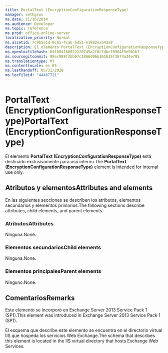```yaml
---
title: PortalText (EncryptionConfigurationResponseType)
manager: sethgros
ms.date: 11/16/2014
ms.audience: Developer
ms.topic: reference
ms.prod: office-online-server
localization_priority: Normal
ms.assetid: 7c9b5e1d-0c61-4cab-bd51-e1982eaa43a8
description: El elemento PortalText (EncryptionConfigurationResponseType) está destinado exclusivamente para uso interno.
ms.openlocfilehash: b91684168022220745a2f6c7dbcf0984f5e9b1b7
ms.sourcegitcommit: 88ec988f2bb67c1866d06b361615f3674a24e795
ms.translationtype: MT
ms.contentlocale: es-ES
ms.lasthandoff: 05/31/2020
ms.locfileid: "44467721"
---
```

# <a name="portaltext-encryptionconfigurationresponsetype"></a><span data-ttu-id="9ea9e-103">PortalText (EncryptionConfigurationResponseType)</span><span class="sxs-lookup"><span data-stu-id="9ea9e-103">PortalText (EncryptionConfigurationResponseType)</span></span>

<span data-ttu-id="9ea9e-104">El elemento **PortalText (EncryptionConfigurationResponseType)** está destinado exclusivamente para uso interno.</span><span class="sxs-lookup"><span data-stu-id="9ea9e-104">The **PortalText (EncryptionConfigurationResponseType)** element is intended for internal use only.</span></span> 

## <a name="attributes-and-elements"></a><span data-ttu-id="9ea9e-105">Atributos y elementos</span><span class="sxs-lookup"><span data-stu-id="9ea9e-105">Attributes and elements</span></span>

<span data-ttu-id="9ea9e-106">En las siguientes secciones se describen los atributos, elementos secundarios y elementos primarios.</span><span class="sxs-lookup"><span data-stu-id="9ea9e-106">The following sections describe attributes, child elements, and parent elements.</span></span>
  
### <a name="attributes"></a><span data-ttu-id="9ea9e-107">Atributos</span><span class="sxs-lookup"><span data-stu-id="9ea9e-107">Attributes</span></span>

<span data-ttu-id="9ea9e-108">Ninguna.</span><span class="sxs-lookup"><span data-stu-id="9ea9e-108">None.</span></span>
  
### <a name="child-elements"></a><span data-ttu-id="9ea9e-109">Elementos secundarios</span><span class="sxs-lookup"><span data-stu-id="9ea9e-109">Child elements</span></span>

<span data-ttu-id="9ea9e-110">Ninguna.</span><span class="sxs-lookup"><span data-stu-id="9ea9e-110">None.</span></span>
  
### <a name="parent-elements"></a><span data-ttu-id="9ea9e-111">Elementos principales</span><span class="sxs-lookup"><span data-stu-id="9ea9e-111">Parent elements</span></span>

<span data-ttu-id="9ea9e-112">Ninguno.</span><span class="sxs-lookup"><span data-stu-id="9ea9e-112">None.</span></span>
  
## <a name="remarks"></a><span data-ttu-id="9ea9e-113">Comentarios</span><span class="sxs-lookup"><span data-stu-id="9ea9e-113">Remarks</span></span>

<span data-ttu-id="9ea9e-114">Este elemento se incorporó en Exchange Server 2013 Service Pack 1 (SP1).</span><span class="sxs-lookup"><span data-stu-id="9ea9e-114">This element was introduced in Exchange Server 2013 Service Pack 1 (SP1).</span></span>
  
<span data-ttu-id="9ea9e-115">El esquema que describe este elemento se encuentra en el directorio virtual IIS que hospeda los servicios Web Exchange.</span><span class="sxs-lookup"><span data-stu-id="9ea9e-115">The schema that describes this element is located in the IIS virtual directory that hosts Exchange Web Services.</span></span>
  

